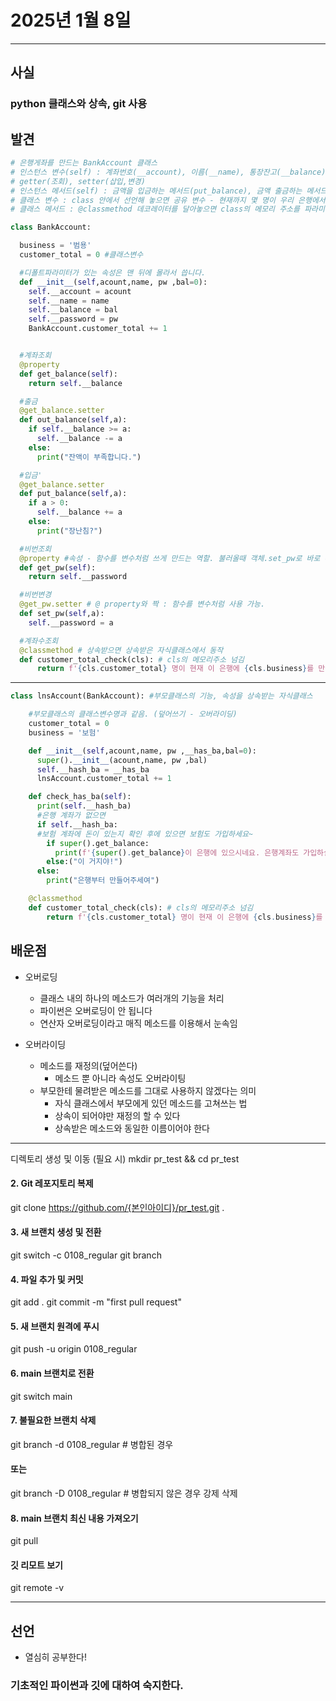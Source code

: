 # 2025년 1월 8일
---
## 사실
### python 클래스와 상속, git 사용

## 발견
```python
# 은행게좌를 만드는 BankAccount 클래스
# 인스턴스 변수(self) : 계좌번호(__account), 이름(__name), 통장잔고(__balance), 비밀번호(__password)
# getter(조회), setter(삽입,변경)
# 인스턴스 메서드(self) : 금액을 입금하는 메서드(put_balance), 금액 출금하는 메서드(out_balance), 비밀번호 변경(set_pw), 비밀번호 조회(get_pw), 금액 조회(get_balance)
# 클래스 변수 : class 안에서 선언해 놓으면 공유 변수 - 현재까지 몇 명이 우리 은행에서 계좌를 만들었는지 (customer_total)
# 클래스 메서드 : @classmethod 데코레이터를 달아놓으면 class의 메모리 주소를 파라미터로 넘겨서 사용.- 현재까지 몇명이 계좌를 만들었는지 확인 (customer_total_check)

class BankAccount:

  business = '범용'
  customer_total = 0 #클래스변수

  #디폴트파라미터가 있는 속성은 맨 뒤에 몰라서 씁니다.
  def __init__(self,acount,name, pw ,bal=0):
    self.__account = acount
    self.__name = name
    self.__balance = bal
    self.__password = pw
    BankAccount.customer_total += 1


  #계좌조회
  @property
  def get_balance(self):
    return self.__balance

  #출금
  @get_balance.setter
  def out_balance(self,a):
    if self.__balance >= a:
      self.__balance -= a
    else:
      print("잔액이 부족합니다.")

  #입금'
  @get_balance.setter
  def put_balance(self,a):
    if a > 0:
      self.__balance += a
    else:
      print("장난침?")

  #비번조회
  @property #속성 - 함수를 변수처럼 쓰게 만드는 역할. 불러올때 객체.set_pw로 바로 부를 수 있다. 또 실제 객체의 속성명을 숨길 수 있다.
  def get_pw(self):
    return self.__password

  #비번변경
  @get_pw.setter # @ property와 짝 : 함수를 변수처럼 사용 가능.
  def set_pw(self,a):
    self.__password = a

  #계좌수조회
  @classmethod # 상속받으면 상속받은 자식클래스에서 동작
  def customer_total_check(cls): # cls의 메모리주소 넘김
      return f'{cls.customer_total} 명이 현재 이 은행에 {cls.business}를 만들었어요.'
```
---
```python
class lnsAccount(BankAccount): #부모클래스의 기능, 속성을 상속받는 자식클래스

    #부모클래스의 클래스변수명과 같음. (덮어쓰기 - 오버라이딩)
    customer_total = 0
    business = '보험'

    def __init__(self,acount,name, pw ,__has_ba,bal=0):
      super().__init__(acount,name, pw ,bal)
      self.__hash_ba = __has_ba
      lnsAccount.customer_total += 1

    def check_has_ba(self):
      print(self.__hash_ba)
      #은행 계좌가 없으면
      if self.__hash_ba:
      #보험 계좌에 돈이 있는지 확인 후에 있으면 보험도 가입하세요~
        if super().get_balance:
          print(f'{super().get_balance}이 은행에 있으시네요. 은행계좌도 가입하실래요?')
        else:("이 거지야!")
      else:
        print("은행부터 만들어주세여")

    @classmethod
    def customer_total_check(cls): # cls의 메모리주소 넘김
        return f'{cls.customer_total} 명이 현재 이 은행에 {cls.business}를 만들었어요.'
```

## 배운점
- 오버로딩
  - 클래스 내의 하나의 메소드가 여러개의 기능을 처리
  - 파이썬은 오버로딩이 안 됩니다
  - 연산자 오버로딩이라고 매직 메소드를 이용해서 눈속임

- 오버라이딩
  - 메소드를 재정의(덮어쓴다)
      - 메소드 뿐 아니라 속성도 오버라이팅
  - 부모한테 물려받은 메소드를 그대로 사용하지 않겠다는 의미
      - 자식 클래스에서 부모에게 있던 메소드를 고쳐쓰는 법
      - 상속이 되어야만 재정의 할 수 있다
      - 상속받은 메소드와 동일한 이름이어야 한다

---
디렉토리 생성 및 이동 (필요 시)
mkdir pr_test && cd pr_test

#### 2. Git 레포지토리 복제
git clone https://github.com/{본인아이디}/pr_test.git .

#### 3. 새 브랜치 생성 및 전환
git switch -c 0108_regular
git branch 

#### 4. 파일 추가 및 커밋
git add .
git commit -m "first pull request"

#### 5. 새 브랜치 원격에 푸시
git push -u origin 0108_regular


#### 6. main 브랜치로 전환
git switch main

#### 7. 불필요한 브랜치 삭제
git branch -d 0108_regular  # 병합된 경우
#### 또는
git branch -D 0108_regular  # 병합되지 않은 경우 강제 삭제

#### 8. main 브랜치 최신 내용 가져오기
git pull

#### 깃 리모트 보기
git remote -v

---

## 선언
- 열심히 공부한다!

### 기초적인 파이썬과 깃에 대하여 숙지한다.

